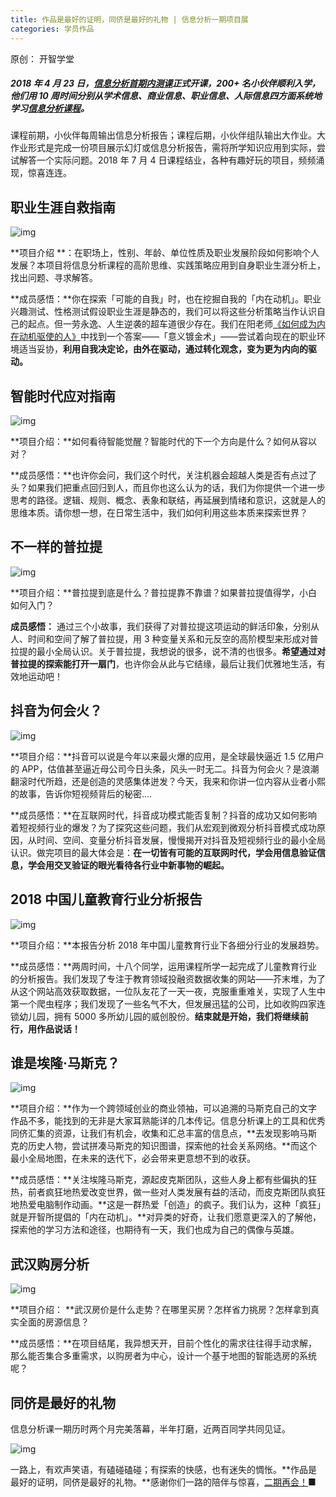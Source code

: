```yaml
---
title: 作品是最好的证明，同侪是最好的礼物 | 信息分析一期项目展
categories: 学员作品
---
```


原创： 开智学堂

##### 2018 年 4 月 23 日，[信息分析首期内测课](https://mp.weixin.qq.com/s?__biz=MzA4ODM4ODQ3MQ==&mid=2651936738&idx=1&sn=8837d811a083d33bc029b98191a8c191&chksm=8bcf11fabcb898eccea453bf9201202bd6cdbf216ef12045559f0e3bf39a876de1487b7127b3&scene=21#wechat_redirect)正式开课，200+ 名小伙伴顺利入学，他们用 10 周时间分别从学术信息、商业信息、职业信息、人际信息四方面系统地学习[信息分析课程](https://mp.weixin.qq.com/s?__biz=MzA4ODM4ODQ3MQ==&mid=2651936700&idx=2&sn=1b1d3890ac51da02642660c45ed73744&chksm=8bcf11a4bcb898b2f1e682a705acdaa326bd550c2ea1694b5b794d17319e57cce19131a8092f&scene=21#wechat_redirect)。

课程前期，小伙伴每周输出信息分析报告；课程后期，小伙伴组队输出大作业。大作业形式是完成一份项目展示幻灯或信息分析报告，需将所学知识应用到实际，尝试解答一个实际问题。2018 年 7 月 4 日课程结业，各种有趣好玩的项目，频频涌现，惊喜连连。

## 职业生涯自救指南

![img](https://mmbiz.qpic.cn/mmbiz_jpg/ice5enJHe2Thje6QibgcviadUNOToZGagaNzEFHWGXA0MCib8G5ibmpfKVzLuSpHGXjIWyKYHS24u9MwzbnMichX5Dog/640?wx_fmt=jpeg)

**项目介绍 **：在职场上，性别、年龄、单位性质及职业发展阶段如何影响个人发展？本项目将信息分析课程的高阶思维、实践策略应用到自身职业生涯分析上，找出问题、寻求解答。

**成员感悟：**你在探索「可能的自我」时，也在挖掘自我的「内在动机」。职业兴趣测试、性格测试假设职业生涯是静态的，我们可以将这些分析策略当作认识自己的起点。但一劳永逸、人生逆袭的超车道很少存在。我们在阳老师[《如何成为内在动机驱使的人》](https://mp.weixin.qq.com/s?__biz=MzA4ODM4ODQ3MQ==&mid=2651933829&idx=3&sn=bddee7e436079fb0e6f8acd159a3299e&chksm=8bcf0a9dbcb8838bdeda18f0359f3c1bbf064a38f424b8c6eca6fe4b004dc7ee61a043d&scene=21#wechat_redirect)中找到一个答案——「意义镀金术」——尝试着向现在的职业环境适当妥协，**利用自我决定论，由外在驱动，通过转化观念，变为更为内向的驱动。**

## 智能时代应对指南

![img](https://mmbiz.qpic.cn/mmbiz_jpg/ice5enJHe2Thje6QibgcviadUNOToZGagaNm1hvNA5PwIWkH78SnhyhToJQicT2YibPeHibUzibSpUaL5yqkNN9Ld0e8Q/640?wx_fmt=jpeg)

**项目介绍：**如何看待智能觉醒？智能时代的下一个方向是什么？如何从容以对？

**成员感悟：**也许你会问，我们这个时代，关注机器会超越人类是否有点过了头？如果我们把重点回归到人，而且你也这么认为的话，我们为你提供一个进一步思考的路径。逻辑、规则、概念、表象和联结，再延展到情绪和意识，这就是人的思维本质。请你想一想，在日常生活中，我们如何利用这些本质来探索世界？

## 不一样的普拉提

![img](https://mmbiz.qpic.cn/mmbiz_jpg/ice5enJHe2Thje6QibgcviadUNOToZGagaN06yEek0AAEl3jzkA2Wwc83Ns1nppj8VXsSQFISSwmy2Go2Z07jfxUQ/640?wx_fmt=jpeg)

**项目介绍：**普拉提到底是什么？普拉提靠不靠谱？如果普拉提值得学，小白如何入门？

**成员感悟：** 通过三个小故事，我们获得了对普拉提这项运动的鲜活印象，分别从人、时间和空间了解了普拉提，用 3 种变量关系和元反空的高阶模型来形成对普拉提的最小全局认识。关于普拉提，我想说的很多，说不清的也很多。**希望通过对普拉提的探索能打开一扇门**，也许你会从此与它结缘，最后让我们优雅地生活，有效地运动吧！

## 抖音为何会火？

![img](https://mmbiz.qpic.cn/mmbiz_jpg/ice5enJHe2Thje6QibgcviadUNOToZGagaNXhKMgCa40dcPWPgwYLmoFxMvl7hu90bArtwTBfPx4QU591JRefI64w/640?wx_fmt=jpeg)

**项目介绍：**抖音可以说是今年以来最火爆的应用，是全球最快逼近 1.5 亿用户的 APP，估值甚至逼近母公司今日头条，风头一时无二。抖音为何会火？是浪潮翻滚时代所趋，还是创造的灵感集体迸发？今天，我来和你讲一位内容从业者小熙的故事，告诉你短视频背后的秘密….

**成员感悟：**在互联网时代，抖音成功模式能否复制？抖音的成功又如何影响着短视频行业的爆发？为了探究这些问题，我们从宏观到微观分析抖音模式成功原因，从时间、空间、变量分析抖音发展，慢慢揭开对抖音及短视频行业的最小全局认识。做完项目的最大体会是：**在一切皆有可能的互联网时代，学会用信息验证信息，学会用交叉验证的眼光看待各行业中新事物的崛起。**

## 2018 中国儿童教育行业分析报告

![img](https://mmbiz.qpic.cn/mmbiz_jpg/ice5enJHe2Thje6QibgcviadUNOToZGagaNeSlwib15Ez892EuVlpcRAMGv3ZJ7VCVYYBPoMWUG5gJxzAct40zb8Fg/640?wx_fmt=jpeg)

**项目介绍：**本报告分析 2018 年中国儿童教育行业下各细分行业的发展趋势。

**成员感悟：**两周时间，十八个同学，运用课程所学一起完成了儿童教育行业的分析报告。我们发现了专注于教育领域投融资数据收集的网站——芥末堆，为了从这个网站高效获取数据，一位队友花了一天一夜，克服重重难关，实现了人生中第一个爬虫程序；我们发现了一些名气不大，但发展迅猛的公司，比如收购四家连锁幼儿园，拥有 5000 多所幼儿园的威创股份。**结束就是开始，我们将继续前行，用作品说话！**

## 谁是埃隆·马斯克？

![img](https://mmbiz.qpic.cn/mmbiz_jpg/ice5enJHe2Thje6QibgcviadUNOToZGagaNVm7dTUKdZEwqeBiadbRgIGAAGsMYibutW2VIlmRM5M4LaHM0dC9Z2v3A/640?wx_fmt=jpeg)

**项目介绍：**作为一个跨领域创业的商业领袖，可以追溯的马斯克自己的文字作品不多，能找到的无非是大家耳熟能详的几本传记。信息分析课上的工具和优秀同侪汇集的资源，让我们有机会，收集和汇总丰富的信息点，**去发现影响马斯克的历史人物，尝试拼凑马斯克的知识图谱，探索他的社会关系网络。**而这个最小全局地图，在未来的迭代下，必会带来更意想不到的收获。

**成员感悟：**关注埃隆马斯克，源起皮克斯团队，这些人身上都有些偏执的狂热，前者疯狂地热爱改变世界，做一些对人类发展有益的活动，而皮克斯团队疯狂地热爱电脑制作动画。**这是一群热爱「创造」的疯子。我们认为，这种「疯狂」就是开智所提倡的「内在动机」。**对异类的好奇，让我们愿意更深入的了解他，探索他的学习方法和途径，也期待有一天，我们也成为自己的偶像与英雄。

## 武汉购房分析

![img](https://mmbiz.qpic.cn/mmbiz_jpg/ice5enJHe2Thje6QibgcviadUNOToZGagaNUdgicOHNlcZXSvwYv7icsRhoQssiaWxZJn6DicgdVDibXibr7Kg9oXCQbHQQ/640?wx_fmt=jpeg)

**项目介绍： **武汉房价是什么走势？在哪里买房？怎样省力挑房？怎样拿到真实全面的房源信息？

**成员感悟：**在项目结尾，我异想天开，目前个性化的需求往往得手动求解，那么能否集合多重需求，以购房者为中心，设计一个基于地图的智能选房的系统呢？

## 同侪是最好的礼物

信息分析课一期历时两个月完美落幕，半年打磨，近两百同学共同见证。

![img](https://mmbiz.qpic.cn/mmbiz_png/ice5enJHe2Thje6QibgcviadUNOToZGagaNMOMTUpXgjHAoGwCBjiaqXoxeDicCh8x47odcD6xQfLenqm08lxYdaiaDA/640?wx_fmt=png)

一路上，有欢声笑语，有磕碰磕碰；有探索的快感，也有迷失的惆怅。**作品是最好的证明，同侪是最好的礼物。**感谢你们一路的陪伴与惊喜，[二期再会！](https://mp.weixin.qq.com/s?__biz=MzA4ODM4ODQ3MQ==&mid=2651936700&idx=2&sn=1b1d3890ac51da02642660c45ed73744&chksm=8bcf11a4bcb898b2f1e682a705acdaa326bd550c2ea1694b5b794d17319e57cce19131a8092f&scene=21#wechat_redirect)■    